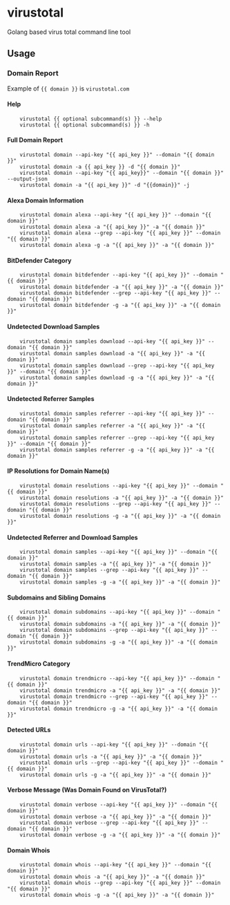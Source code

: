 # virustotal
Golang based virus total command line tool

## Usage

### Domain Report

Example of `{{ domain }}` is `virustotal.com`

#### Help

		virustotal {{ optional subcommand(s) }} --help
		virustotal {{ optional subcommand(s) }} -h

#### Full Domain Report

		virustotal domain --api-key "{{ api_key }}" --domain "{{ domain }}"
		virustotal domain -a {{ api_key }} -d "{{ domain }}"
		virustotal domain --api-key "{{ api_key}}" --domain "{{ domain }}" --output-json
		virustotal domain -a "{{ api_key }}" -d "{{domain}}" -j

#### Alexa Domain Information

		virustotal domain alexa --api-key "{{ api_key }}" --domain "{{ domain }}"
		virustotal domain alexa -a "{{ api_key }}" -a "{{ domain }}"
		virustotal domain alexa --grep --api-key "{{ api_key }}" --domain "{{ domain }}"
		virustotal domain alexa -g -a "{{ api_key }}" -a "{{ domain }}"

#### BitDefender Category

		virustotal domain bitdefender --api-key "{{ api_key }}" --domain "{{ domain }}"
		virustotal domain bitdefender -a "{{ api_key }}" -a "{{ domain }}"
		virustotal domain bitdefender --grep --api-key "{{ api_key }}" --domain "{{ domain }}"
		virustotal domain bitdefender -g -a "{{ api_key }}" -a "{{ domain }}"

#### Undetected Download Samples

		virustotal domain samples download --api-key "{{ api_key }}" --domain "{{ domain }}"
		virustotal domain samples download -a "{{ api_key }}" -a "{{ domain }}"
		virustotal domain samples download --grep --api-key "{{ api_key }}" --domain "{{ domain }}"
		virustotal domain samples download -g -a "{{ api_key }}" -a "{{ domain }}"

#### Undetected Referrer Samples

		virustotal domain samples referrer --api-key "{{ api_key }}" --domain "{{ domain }}"
		virustotal domain samples referrer -a "{{ api_key }}" -a "{{ domain }}"
		virustotal domain samples referrer --grep --api-key "{{ api_key }}" --domain "{{ domain }}"
		virustotal domain samples referrer -g -a "{{ api_key }}" -a "{{ domain }}"

#### IP Resolutions for Domain Name(s)

		virustotal domain resolutions --api-key "{{ api_key }}" --domain "{{ domain }}"
		virustotal domain resolutions -a "{{ api_key }}" -a "{{ domain }}"
		virustotal domain resolutions --grep --api-key "{{ api_key }}" --domain "{{ domain }}"
		virustotal domain resolutions -g -a "{{ api_key }}" -a "{{ domain }}"

#### Undetected Referrer and Download Samples

		virustotal domain samples --api-key "{{ api_key }}" --domain "{{ domain }}"
		virustotal domain samples -a "{{ api_key }}" -a "{{ domain }}"
		virustotal domain samples --grep --api-key "{{ api_key }}" --domain "{{ domain }}"
		virustotal domain samples -g -a "{{ api_key }}" -a "{{ domain }}"

#### Subdomains and Sibling Domains

		virustotal domain subdomains --api-key "{{ api_key }}" --domain "{{ domain }}"
		virustotal domain subdomains -a "{{ api_key }}" -a "{{ domain }}"
		virustotal domain subdomains --grep --api-key "{{ api_key }}" --domain "{{ domain }}"
		virustotal domain subdomains -g -a "{{ api_key }}" -a "{{ domain }}"

#### TrendMicro Category

		virustotal domain trendmicro --api-key "{{ api_key }}" --domain "{{ domain }}"
		virustotal domain trendmicro -a "{{ api_key }}" -a "{{ domain }}"
		virustotal domain trendmicro --grep --api-key "{{ api_key }}" --domain "{{ domain }}"
		virustotal domain trendmicro -g -a "{{ api_key }}" -a "{{ domain }}"

#### Detected URLs

		virustotal domain urls --api-key "{{ api_key }}" --domain "{{ domain }}"
		virustotal domain urls -a "{{ api_key }}" -a "{{ domain }}"
		virustotal domain urls --grep --api-key "{{ api_key }}" --domain "{{ domain }}"
		virustotal domain urls -g -a "{{ api_key }}" -a "{{ domain }}"

#### Verbose Message (Was Domain Found on VirusTotal?)

		virustotal domain verbose --api-key "{{ api_key }}" --domain "{{ domain }}"
		virustotal domain verbose -a "{{ api_key }}" -a "{{ domain }}"
		virustotal domain verbose --grep --api-key "{{ api_key }}" --domain "{{ domain }}"
		virustotal domain verbose -g -a "{{ api_key }}" -a "{{ domain }}"

#### Domain Whois

		virustotal domain whois --api-key "{{ api_key }}" --domain "{{ domain }}"
		virustotal domain whois -a "{{ api_key }}" -a "{{ domain }}"
		virustotal domain whois --grep --api-key "{{ api_key }}" --domain "{{ domain }}"
		virustotal domain whois -g -a "{{ api_key }}" -a "{{ domain }}"

